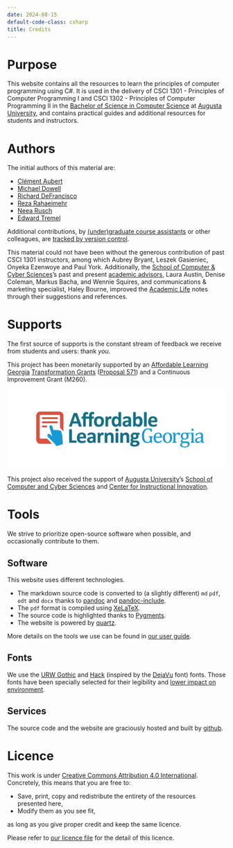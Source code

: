 ```yaml
---
date: 2024-08-15
default-code-class: csharp
title: Credits
---
```


# Purpose

This website contains all the resources to learn the principles of
computer programming using C#. It is used in the delivery of CSCI 1301 -
Principles of Computer Programming I and CSCI 1302 - Principles of
Computer Programming II in the [Bachelor of Science in Computer
Science](https://www.augusta.edu/ccs/bs-cs.php) at [Augusta
University](https://www.augusta.edu), and contains practical guides and
additional resources for students and instructors.

# Authors

The initial authors of this material are:

- [Clément Aubert](http://spots.augusta.edu/caubert/)
- [Michael Dowell](https://spots.augusta.edu/mdowell/)
- [Richard
  DeFrancisco](https://www.augusta.edu/faculty/directory/view.php?id=RDEFRANCISCO)
- [Reza
  Rahaeimehr](https://www.augusta.edu/faculty/directory/view.php?id=RRAHAEIMEHR)
- [Neea Rusch](https://nkrusch.github.io/)
- [Edward Tremel](https://edwardtremel.com/)

Additional contributions, by [(under)graduate course
assistants](/docs/academic_life/ca) or other colleagues, are [tracked by
version
control](https://github.com/csci-1301/csci-1301.github.io/graphs/contributors).

This material could not have been without the generous contribution of
past CSCI 1301 instructors, among which Aubrey Bryant, Leszek Gasieniec,
Onyeka Ezenwoye and Paul York. Additionally, the [School of Computer &
Cyber Sciences](https://www.augusta.edu/ccs/)’s past and present
[academic advisors](https://www.augusta.edu/ccs/faculty.php#Staff),
Laura Austin, Denise Coleman, Markus Bacha, and Wennie Squires, and
communications & marketing specialist, Haley Bourne, improved the
[Academic Life](/docs/academic_life) notes through their suggestions and
references.

# Supports

The first source of supports is the constant stream of feedback we
receive from students and users: thank *you*.

This project has been monetarily supported by an [Affordable Learning
Georgia](https://www.affordablelearninggeorgia.org/) [Transformation
Grants](https://www.affordablelearninggeorgia.org/grants/overview/)
([Proposal
571](https://www.affordablelearninggeorgia.org/assets/documents/571-proposal.docx))
and a Continuous Improvement Grant (M260).

[![](img/ALG_Logo_hires.png)](https://www.affordablelearninggeorgia.org/)

This project also received the support of [Augusta
University](https://www.augusta.edu/)’s [School of Computer and Cyber
Sciences](https://www.augusta.edu/ccs/) and [Center for Instructional
Innovation](https://www.augusta.edu/innovation/).

# Tools

We strive to prioritize open-source software when possible, and
occasionally contribute to them.

## Software

This website uses different technologies.

- The markdown source code is converted to (a slightly different) `md`
  `pdf`, `odt` and `docx` thanks to [pandoc](https://pandoc.org/) and
  [pandoc-include](https://github.com/DCsunset/pandoc-include).
- The `pdf` format is compiled using [XeLaTeX](https://tug.org/xetex/).
- The source code is highlighted thanks to
  [Pygments](https://pygments.org/).
- The website is powered by [quartz](https://quartz.jzhao.xyz/).

More details on the tools we use can be found in [our user
guide](user_guide.html#repository-maintenance).

## Fonts

We use the [URW Gothic](https://fontesk.com/gothic-typeface/) and
[Hack](https://sourcefoundry.org/hack/) (inspired by the
[DejaVu](https://sourcefoundry.org/hack/) font) fonts. Those fonts have
been specially selected for their legibility and [lower impact on
environment](https://en.wikipedia.org/wiki/Century_Gothic#Printer_ink_usage).

## Services

The source code and the website are graciously hosted and built by
[github](https://github.com/).

# Licence

This work is under [Creative Commons Attribution 4.0
International](https://creativecommons.org/licenses/by/4.0/).
Concretely, this means that you are free to:

- Save, print, copy and redistribute the entirety of the resources
  presented here,
- Modify them as you see fit,

as long as you give proper credit and keep the same licence.

Please refer to [our licence
file](https://github.com/csci-1301/csci-1301.github.io/blob/main/LICENSE.md)
for the detail of this licence.
